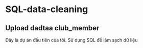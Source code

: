 # SQL-data-cleaning
## Upload dadtaa club_member

Đây là dự án đầu tiên của tôi. Sử dụng SQL để làm sạch dữ liệu


